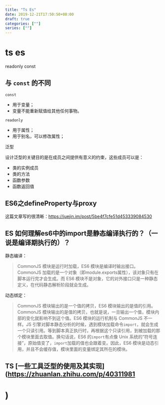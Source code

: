 ```yaml
---
title: "Ts Es"
date: 2019-12-21T17:50:50+08:00
draft: true
categories: [""]
series: [""]
---
```


# ts es

readonly const

## 与 `const` 的不同

```
const
```

- 用于变量；
- 变量不能重新赋值给其他任何事物。

```
readonly
```

- 用于属性；
- 用于别名，可以修改属性；

泛型

设计泛型的关键目的是在成员之间提供有意义的约束，这些成员可以是：

- 类的实例成员
- 类的方法
- 函数参数
- 函数返回值



## ES6之defineProperty与proxy

这篇文章写的很清晰：https://juejin.im/post/5be4f7cfe51d453339084530



## ES 如何理解es6中的import是静态编译执行的？（一说是编译期执行的）？

静态编译：

> CommonJS 模块是运行时加载，ES6 模块是编译时输出接口。
> CommonJS 加载的是一个对象（即module.exports属性），该对象只有在脚本运行完才会生成。而 ES6 模块不是对象，它的对外接口只是一种静态定义，在代码静态解析阶段就会生成。

动态绑定：

> CommonJS 模块输出的是一个值的拷贝，ES6 模块输出的是值的引用。
> CommonJS 模块输出的是值的拷贝，也就是说，一旦输出一个值，模块内部的变化就影响不到这个值。ES6 模块的运行机制与 CommonJS 不一样。JS 引擎对脚本静态分析的时候，遇到模块加载命令`import`，就会生成一个只读引用。等到脚本真正执行时，再根据这个只读引用，到被加载的那个模块里面去取值。换句话说，ES6 的`import`有点像 Unix 系统的“符号连接”，原始值变了，`import`加载的值也会跟着变。因此，ES6 模块是动态引用，并且不会缓存值，模块里面的变量绑定其所在的模块。



## TS [一些工具泛型的使用及其实现](https://zhuanlan.zhihu.com/p/40311981

# )

